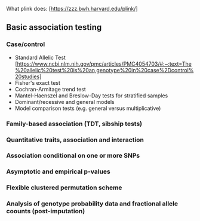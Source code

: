 

What plink does:
[https://zzz.bwh.harvard.edu/plink/]

## Basic association testing
### Case/control
- Standard Allelic Test [https://www.ncbi.nlm.nih.gov/pmc/articles/PMC4054703/#:~:text=The%20allelic%20test%20is%20an,genotype%20in%20case%2Dcontrol%20studies]
- Fisher's exact test
- Cochran-Armitage trend test
- Mantel-Haenszel and Breslow-Day tests for stratified samples
- Dominant/recessive and general models
- Model comparison tests (e.g. general versus multiplicative)

### Family-based association (TDT, sibship tests)
### Quantitative traits, association and interaction
### Association conditional on one or more SNPs
### Asymptotic and empirical p-values
### Flexible clustered permutation scheme
### Analysis of genotype probability data and fractional allele coounts (post-imputation)
